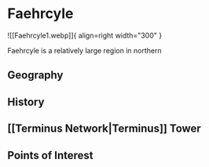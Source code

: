 # Faehrcyle

![[Faehrcyle1.webp]]{ align=right width="300" }

Faehrcyle is a relatively large region in northern 

## Geography

## History

## [[Terminus Network|Terminus]] Tower

## Points of Interest
